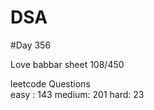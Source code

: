 # DSA

#Day 356

Love babbar sheet
    108/450
    
leetcode Questions   
easy : 143
medium: 201
hard: 23

 
